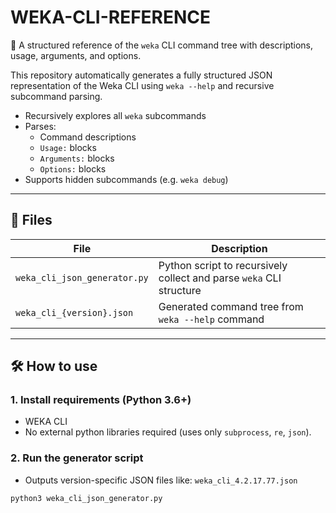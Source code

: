 # WEKA-CLI-REFERENCE

📘 A structured reference of the `weka` CLI command tree with descriptions, usage, arguments, and options.

This repository automatically generates a fully structured JSON representation of the Weka CLI using `weka --help` and recursive subcommand parsing.

- Recursively explores all `weka` subcommands
- Parses:
  - Command descriptions
  - `Usage:` blocks
  - `Arguments:` blocks
  - `Options:` blocks
- Supports hidden subcommands (e.g. `weka debug`)

---

## 🧰 Files

| File | Description |
|------|-------------|
| `weka_cli_json_generator.py` | Python script to recursively collect and parse `weka` CLI structure |
| `weka_cli_{version}.json` | Generated command tree from `weka --help` command  |

---

## 🛠️ How to use

### 1. Install requirements (Python 3.6+)
- WEKA CLI
- No external python libraries required (uses only `subprocess`, `re`, `json`).

### 2. Run the generator script

- Outputs version-specific JSON files like: `weka_cli_4.2.17.77.json`
  
```bash
python3 weka_cli_json_generator.py
```


